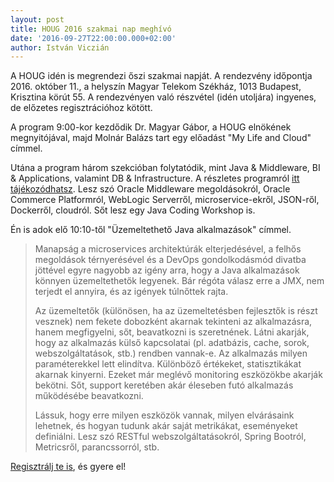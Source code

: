 ```yaml
---
layout: post
title: HOUG 2016 szakmai nap meghívó
date: '2016-09-27T22:00:00.000+02:00'
author: István Viczián
---
```


A HOUG idén is megrendezi őszi szakmai napját. A rendezvény időpontja 2016. október 11., a helyszín
Magyar Telekom Székház, 1013 Budapest, Krisztina körút 55. A rendezvényen való részvétel (idén utoljára) ingyenes, 
de előzetes regisztrációhoz kötött.

A program 9:00-kor kezdődik Dr. Magyar Gábor, a HOUG elnökének megnyitójával, majd Molnár Balázs tart egy előadást
"My Life and Cloud" címmel.

Utána a program három szekcióban folytatódik, mint Java & Middleware, BI & Applications, valamint DB & Infrastructure.
A részletes programról [itt tájékozódhatsz](http://konferenciak.advalorem.hu/houg-szakmai-nap-2016#program).
Lesz szó Oracle Middleware megoldásokról, Oracle Commerce Platformról, WebLogic Serverről, microservice-ekről, 
JSON-ről, Dockerről, cloudról. Sőt lesz egy Java Coding Workshop is.

Én is adok elő 10:10-től "Üzemeltethető Java alkalmazások" címmel.

> Manapság a microservices architektúrák elterjedésével, a felhős megoldások
> térnyerésével és a DevOps gondolkodásmód divatba jöttével egyre nagyobb az
> igény arra, hogy a Java alkalmazások könnyen üzemeltethetők legyenek. Bár
> régóta válasz erre a JMX, nem terjedt el annyira, és az igények túlnőttek rajta.
>
> Az üzemeltetők (különösen, ha az üzemeltetésben fejlesztők is részt vesznek) nem
> fekete dobozként akarnak tekinteni az alkalmazásra, hanem megfigyelni, sőt,
> beavatkozni is szeretnének. Látni akarják, hogy az alkalmazás külső kapcsolatai
> (pl. adatbázis, cache, sorok, webszolgáltatások, stb.) rendben
> vannak-e. Az alkalmazás
> milyen paraméterekkel lett elindítva. Különböző értékeket,
> statisztikákat akarnak
> kinyerni. Ezeket már meglévő monitoring eszközökbe akarják bekötni. Sőt, support
> keretében akár éleseben futó alkalmazás működésébe beavatkozni.
>
> Lássuk, hogy erre milyen eszközök vannak, milyen elvárásaink lehetnek, és hogyan
> tudunk akár saját metrikákat, eseményeket definiálni. Lesz szó RESTful
> webszolgáltatásokról,
> Spring Bootról, Metricsről, parancssorról, stb.

[Regisztrálj te is](http://konferenciak.advalorem.hu/houg-szakmai-nap-2016/jelentkezes), és gyere el!
